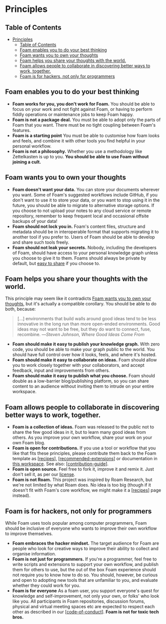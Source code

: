 # Principles

## Table of Contents

- [Principles](#principles)
  - [Table of Contents](#table-of-contents)
  - [Foam enables you to do your best thinking](#foam-enables-you-to-do-your-best-thinking)
  - [Foam wants you to own your thoughts](#foam-wants-you-to-own-your-thoughts)
  - [Foam helps you share your thoughts with the world.](#foam-helps-you-share-your-thoughts-with-the-world)
  - [Foam allows people to collaborate in discovering better ways to work, together.](#foam-allows-people-to-collaborate-in-discovering-better-ways-to-work-together)
  - [Foam is for hackers, not only for programmers](#foam-is-for-hackers-not-only-for-programmers)

## Foam enables you to do your best thinking

- **Foam works for you, you don't work for Foam.** You should be able to focus on your work and not fight against Foam, or having to perform fiddly operations or maintenance jobs to keep Foam happy.
- **Foam is not a package deal.** You must be able to adopt only the parts of Foam that you want. There must be no tight coupling between Foam's features.
- **Foam is a starting point** You must be able to customise how foam looks and feels, and combine it with other tools you find helpful in your personal workflow.
- **Foam is not a philosophy.** Whether you use a methodology like Zettelkasten is up to you. **You should be able to use Foam without joining a cult.**

## Foam wants you to own your thoughts

- **Foam doesn't want your data.** You can store your documents wherever you want. Some of Foam's suggested workflows include GitHub, if you don't want to use it to store your data, or you want to stop using it in the future, you should be able to migrate to alternative storage options. If you choose to not upload your notes to any cloud service or remote repository, remember to keep frequent local and occasional offsite backups of your data!
- **Foam should not lock you in.** Foam's content files, structure and metadata should be in interoperable format that supports migrating it to another tool if you prefer to. Users of Foam should be able to develop and share such tools freely.
- **Foam should not leak your secrets.** Nobody, including the developers of Foam, should have access to your personal knowledge graph unless you choose to give it to them. Foams should always be private by default, but [easy to share](#foam-helps-you-share-your-thoughts-with-the-world) if you choose to.

## Foam helps you share your thoughts with the world.

This principle may seem like it contradicts [Foam wants you to own your thoughts](#foam-wants-you-to-own-your-thoughts), but it's actually a compatible corollary. You should be able to do both, because:

> [...] environments that build walls around good ideas tend to be less innovative in the long run than more open-ended environments. Good ideas may not want to be free, but they do want to connect, fuse, recombine. —_Steven Johnson, Where Good Ideas Come From_

- **Foam should make it easy to publish your knowledge graph.** With zero code, you should be able to make your graph public to the world. You should have full control over how it looks, feels, and where it's hosted.
- **Foam should make it easy to collaborate on ideas.** Foam should allow you to work closely together with your collaborators, and accept feedback, input and improvements from others.
- **Foam should make it easy to publish what you choose.** Foam should double as a low-barrier blog/publishing platform, so you can share content to an audience without inviting them to intrude on your entire workspace.

## Foam allows people to collaborate in discovering better ways to work, together.

- **Foam is a collection of ideas.** Foam was released to the public not to share the few good ideas in it, but to learn many good ideas from others. As you improve your own workflow, share your work on your own Foam blog.
- **Foam is open for contributions.** If you use a tool or workflow that you like that fits these principles, please contribute them back to the Foam template as [[recipes]], [[recommended-extensions]] or documentation in [this workspace](https://github.com/foambubble/foam). See also: [[contribution-guide]].
- **Foam is open source.** Feel free to fork it, improve it and remix it. Just don't sell it, as per our [license](<000_Root Files/LICENSE.txt>).
- **Foam is not Roam.** This project was inspired by Roam Research, but we're not limited by what Roam does. No idea is too big (though if it doesn't fit with Foam's core workflow, we might make it a [[recipes]] page instead).

## Foam is for hackers, not only for programmers

While Foam uses tools popular among computer programmers, Foam should be inclusive of everyone who wants to improve their own workflow to improve themselves.

- **Foam embraces the hacker mindset.** The target audience for Foam are people who look for creative ways to improve their ability to collect and organise information.
- **Foam is not just for programmers.** If you're a programmer, feel free to write scripts and extensions to support your own workflow, and publish them for others to use, but the out of the box Foam experience should not require you to know how to do so. You should, however, be curious and open to adopting new tools that are unfamiliar to you, and evaluate whether they could work for you.
- **Foam is for everyone** As a foam user, you support everyone's quest for knowledge and self-improvement, not only your own, or folks' who look like you. All participants in Foam repositories, discussion forums, physical and virtual meeting spaces etc are expected to respect each other as described in our [[code-of-conduct]]. **Foam is not for toxic tech bros.**

[//begin]: # "Autogenerated link references for markdown compatibility"
[recipes]: user/recipes/recipes.md "Recipes"
[recommended-extensions]: user/getting-started/recommended-extensions.md "Recommended Extensions"
[contribution-guide]: dev/contribution-guide.md "Contribution Guide"
[code-of-conduct]: dev/code-of-conduct.md "Code of Conduct"
[//end]: # "Autogenerated link references"
